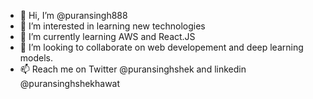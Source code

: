 - 👋 Hi, I’m @puransingh888
- 👀 I’m interested in learning new technologies
- 🌱 I’m currently learning AWS and React.JS
- 💞️ I’m looking to collaborate on web developement and deep learning models.
- 📫 Reach me on Twitter @puransinghshek and linkedin @puransinghshekhawat

<!---
puransingh888/puransingh888 is a ✨ special ✨ repository because its `README.md` (this file) appears on your GitHub profile.
You can click the Preview link to take a look at your changes.
--->
